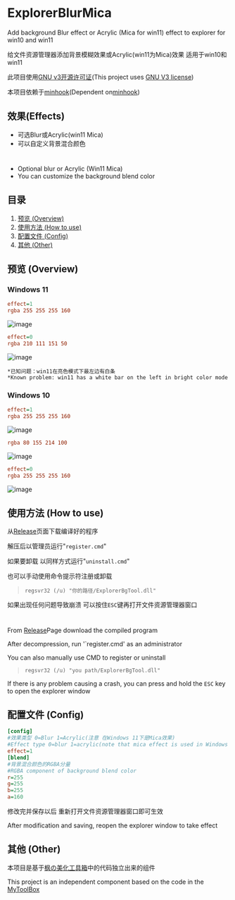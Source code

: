# ExplorerBlurMica
Add background Blur effect or Acrylic (Mica for win11) effect to explorer for win10 and win11

给文件资源管理器添加背景模糊效果或Acrylic(win11为Mica)效果 适用于win10和win11

此项目使用[GNU v3开源许可证](/LICENSE)(This project uses [GNU V3 license](/LICENSE))

本项目依赖于[minhook](https://github.com/m417z/minhook)(Dependent on[minhook](https://github.com/m417z/minhook))
## 效果(Effects)
* 可选Blur或Acrylic(win11 Mica)
* 可以自定义背景混合颜色
#
* Optional blur or Acrylic (Win11 Mica)
* You can customize the background blend color

## 目录
1. [预览 (Overview)](#预览-overview)
2. [使用方法 (How to use)](#使用方法-how-to-use)
3. [配置文件 (Config)](#配置文件-config)
4. [其他 (Other)](#其他-other)

## 预览 (Overview)
### Windows 11
```ini
effect=1
rgba 255 255 255 160
```
![image](https://github.com/Maplespe/ExplorerBlurMica/blob/main/screenshot/171504.png)

```ini
effect=0
rgba 210 111 151 50
```
![image](https://github.com/Maplespe/ExplorerBlurMica/blob/main/screenshot/171955.png)
```
*已知问题：win11在亮色模式下最左边有白条
*Known problem: win11 has a white bar on the left in bright color mode
```
### Windows 10
```ini
effect=1
rgba 255 255 255 160
```
![image](https://github.com/Maplespe/ExplorerBlurMica/blob/main/screenshot/172402.jpg)
```ini
rgba 80 155 214 100
```
![image](https://github.com/Maplespe/ExplorerBlurMica/blob/main/screenshot/172503.jpg)

```ini
effect=0
rgba 255 255 255 160
```
![image](https://github.com/Maplespe/ExplorerBlurMica/blob/main/screenshot/172643.jpg)

## 使用方法 (How to use)
从[Release](https://github.com/Maplespe/ExplorerBlurMica/releases)页面下载编译好的程序

解压后以管理员运行"`register.cmd`"

如果要卸载 以同样方式运行"`uninstall.cmd`"

也可以手动使用命令提示符注册或卸载
> `regsvr32 (/u) "你的路径/ExplorerBgTool.dll"`

如果出现任何问题导致崩溃 可以按住`ESC`键再打开文件资源管理器窗口

#

From [Release](https://github.com/Maplespe/ExplorerBlurMica/releases)Page download the compiled program

After decompression, run '`register.cmd' as an administrator

You can also manually use CMD to register or uninstall
> `regsvr32 (/u) "you path/ExplorerBgTool.dll"`

If there is any problem causing a crash, you can press and hold the `ESC` key to open the explorer window
## 配置文件 (Config)
``` ini
[config]
#效果类型 0=Blur 1=Acrylic(注意 在Windows 11下是Mica效果)
#Effect type 0=blur 1=acrylic(note that mica effect is used in Windows 11)
effect=1
[blend]
#背景混合颜色的RGBA分量
#RGBA component of background blend color
r=255
g=255
b=255
a=160
```
修改完并保存以后 重新打开文件资源管理器窗口即可生效

After modification and saving, reopen the explorer window to take effect

## 其他 (Other)
本项目是基于[枫の美化工具箱](https://winmoes.com/tools/12948.html)中的代码独立出来的组件

This project is an independent component based on the code in the [MyToolBox](https://winmoes.com/tools/12948.html)
